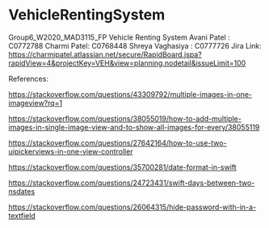 # VehicleRentingSystem

Group6_W2020_MAD3115_FP
Vehicle Renting System
Avani Patel : C0772788
Charmi Patel: C0768448
Shreya Vaghasiya : C0777726
Jira Link: https://charmipatel.atlassian.net/secure/RapidBoard.jspa?rapidView=4&projectKey=VEH&view=planning.nodetail&issueLimit=100

References:

https://stackoverflow.com/questions/43309792/multiple-images-in-one-imageview?rq=1

https://stackoverflow.com/questions/38055019/how-to-add-multiple-images-in-single-image-view-and-to-show-all-images-for-every/38055119

https://stackoverflow.com/questions/27642164/how-to-use-two-uipickerviews-in-one-view-controller

https://stackoverflow.com/questions/35700281/date-format-in-swift

https://stackoverflow.com/questions/24723431/swift-days-between-two-nsdates

https://stackoverflow.com/questions/26064315/hide-password-with-in-a-textfield
